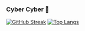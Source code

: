 ### Cyber Cyber 👾

[![GitHub Streak](https://github-readme-streak-stats.herokuapp.com/?user=JulianKarhof)](https://git.io/streak-stats)
[![Top Langs](https://github-readme-stats.vercel.app/api/top-langs/?username=JulianKarhof&&langs_count=3)](https://github.com/anuraghazra/github-readme-stats)

<!--
**JulianKarhof/JulianKarhof** is a ✨ _special_ ✨ repository because its `README.md` (this file) appears on your GitHub profile.

Here are some ideas to get you started:

- 🔭 I’m currently working on ...
- 🌱 I’m currently learning ...
- 👯 I’m looking to collaborate on ...
- 🤔 I’m looking for help with ...
- 💬 Ask me about ...
- 📫 How to reach me: ...
- 😄 Pronouns: ...
- ⚡ Fun fact: ...
-->

